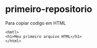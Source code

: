 # primeiro-repositorio

Para copiar codigo em HTML

```
<hmtl>
<h1>Meu primeiro arquivo HTML</h1>
</html>
```

